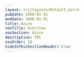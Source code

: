 ```yaml
---
layout: src/layouts/Default.astro
pubDate: 1000-01-01
modDate: 1000-01-01
title: Azure
navTitle: Overview
navSection: Azure
description: TBC
navOrder: 10
hideInThisSectionHeader: true
---
```


